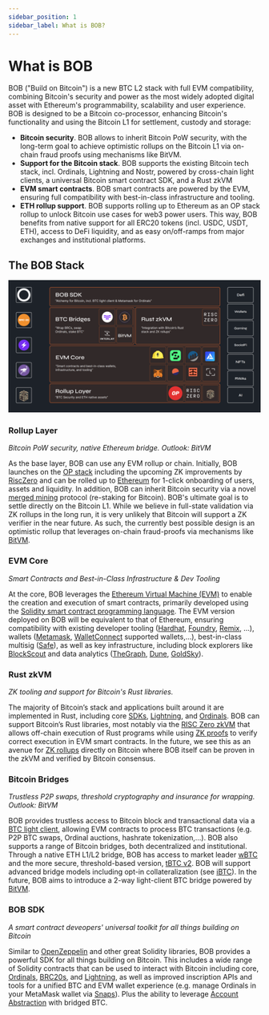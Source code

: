```yaml
---
sidebar_position: 1
sidebar_label: What is BOB?
---
```


# What is BOB

BOB ("Build on Bitcoin") is a new BTC L2 stack with full EVM compatibility, combining Bitcoin's security and power as the most widely adopted digital asset with Ethereum's programmability, scalability and user experience. BOB is designed to be a Bitcoin co-processor, enhancing Bitcoin's functionality and using the Bitcoin L1 for settlement, custody and storage:

- **Bitcoin security**. BOB allows to inherit Bitcoin PoW security, with the long-term goal to achieve optimistic rollups on the Bitcoin L1 via on-chain fraud proofs using mechanisms like BitVM. 
- **Support for the Bitcoin stack**. BOB supports the existing Bitcoin tech stack, incl. Ordinals, Lightning and Nostr, powered by cross-chain light clients, a universal Bitcoin smart contract SDK, and a Rust zkVM
- **EVM smart contracts**. BOB smart contracts are powered by the EVM, ensuring full compatibility with best-in-class infrastructure and tooling.
- **ETH rollup support**. BOB supports rolling up to Ethereum as an OP stack rollup to unlock Bitcoin use cases for web3 power users. This way, BOB benefits from native support for all ERC20 tokens (incl. USDC, USDT, ETH), access to DeFi liquidity, and as easy on/off-ramps from major exchanges and institutional platforms.

## The BOB Stack

![BOB Stack](bob-stack-visual.png)

### Rollup Layer
*Bitcoin PoW security, native Ethereum bridge. Outlook: BitVM*

As the base layer, BOB can use any EVM rollup or chain. Initially, BOB launches on the [OP stack](https://docs.optimism.io/) including the upcoming ZK improvements by [RiscZero](https://www.risczero.com/) and can be rolled up to [Ethereum](https://www.risczero.com/) for 1-click onboarding of users, assets and liquidity. In addition, BOB can inherit Bitcoin security via a novel [merged mining](https://academy.binance.com/en/glossary/merged-mining) protocol (re-staking for Bitcoin). BOB's ultimate goal is to settle directly on the Bitcoin L1. While we believe in full-state validation via ZK rollups in the long run, it is very unlikely that Bitcoin will support a ZK verifier in the near future. As such, the currently best possible design is an optimistic rollup that leverages on-chain fraud-proofs via mechanisms like [BitVM](https://github.com/BitVM/BitVM).

### EVM Core
*Smart Contracts and Best-in-Class Infrastructure & Dev Tooling*

At the core, BOB leverages the [Ethereum Virtual Machine (EVM)](https://ethereum.org/en/developers/docs/evm/) to enable the creation and execution of smart contracts, primarily developed using the [Solidity smart contract programming language](https://soliditylang.org/). The EVM version deployed on BOB will be equivalent to that of Ethereum, ensuring compatibility with existing developer tooling ([Hardhat](https://hardhat.org/), [Foundry](https://getfoundry.sh/), [Remix](https://remix.ethereum.org/), …), wallets ([Metamask](https://metamask.io/), [WalletConnect](https://walletconnect.com/) supported wallets,...), best-in-class multisig ([Safe](https://www.safe.io/)), as well as key infrastructure, including block explorers like [BlockScout](https://www.blockscout.com/) and data analytics ([TheGraph](https://thegraph.com/), [Dune](https://dune.com/), [GoldSky](https://goldsky.com/)).

### Rust zkVM
*ZK tooling and support for Bitcoin's Rust libraries.*


The majority of Bitcoin’s stack and applications built around it are implemented in Rust, including core [SDKs](https://github.com/rust-bitcoin/rust-bitcoin), [Lightning](https://github.com/lightningdevkit/rust-lightning), and [Ordinals](https://github.com/ordinals/ord). BOB can support Bitcoin’s Rust libraries, most notably via the [RISC Zero zkVM](https://dev.risczero.com/api/zkvm/) that allows off-chain execution of Rust programs while using [ZK proofs](https://ethereum.org/en/zero-knowledge-proofs/) to verify correct execution in EVM smart contracts. In the future, we see this as an avenue for [ZK rollups](https://vitalik.ca/general/2021/01/05/rollup.html) directly on Bitcoin where BOB itself can be proven in the zkVM and verified by Bitcoin consensus.

### Bitcoin Bridges
*Trustless P2P swaps, threshold cryptography and insurance for wrapping. Outlook: BitVM*



BOB provides trustless access to Bitcoin block and transactional data via a [BTC light client](https://blog.threshold.network/blockchain-relays-101/), allowing EVM contracts to process BTC transactions (e.g. P2P BTC swaps, Ordinal auctions, hashrate tokenization,...). BOB also supports a range of Bitcoin bridges, both decentralized and institutional. Through a native ETH L1/L2 bridge, BOB has access to market leader [wBTC](https://wbtc.network/) and the more secure, threshold-based version, [tBTC v2](https://threshold.network/). BOB will support advanced bridge models including opt-in collateralization (see [iBTC](https://www.interlay.io/)). In the future, BOB aims to introduce a 2-way light-client BTC bridge powered by [BitVM](https://github.com/BitVM/BitVM/blob/main/docs/sidechain_bridges.md).


### BOB SDK
*A smart contract deveopers' universal toolkit for all things building on Bitcoin*

Similar to [OpenZeppelin](https://www.openzeppelin.com/) and other great Solidity libraries, BOB provides a powerful SDK for all things building on Bitcoin. This includes a wide range of Solidity contracts that can be used to interact with Bitcoin including core, [Ordinals](https://docs.ordinals.com/), [BRC20s](https://brc20.gitbook.io/brc20/overview/introduction), and [Lightning](https://lightning.network/), as well as improved inscription APIs and tools for a unified BTC and EVM wallet experience (e.g. manage Ordinals in your MetaMask wallet via [Snaps](https://metamask.io/snaps/)). Plus the ability to leverage [Account Abstraction](https://ethereum.org/en/roadmap/account-abstraction/) with bridged BTC.
